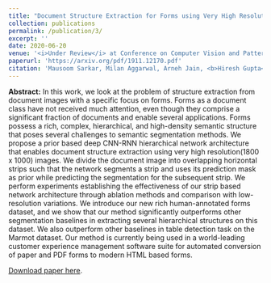 ```yaml
---
title: "Document Structure Extraction for Forms using Very High Resolution Semantic Segmentation"
collection: publications
permalink: /publication/3/
excerpt: ''
date: 2020-06-20
venue: '<i>Under Review</i> at Conference on Computer Vision and Pattern Recognition (CVPR 2020, Seattle)'
paperurl: 'https://arxiv.org/pdf/1911.12170.pdf'
citation: 'Mausoom Sarkar, Milan Aggarwal, Arneh Jain, <b>Hiresh Gupta</b>, Balaji Krishnamurthy'
---
```

<b>Abstract:</b> 
In this work, we look at the problem of structure extraction from document images with a specific focus on forms. Forms as a document class have not received much attention, even though they comprise a significant fraction of documents and enable several applications. Forms possess a rich, complex, hierarchical, and high-density semantic structure that poses several challenges to semantic segmentation methods. We propose a prior based deep CNN-RNN hierarchical network architecture that enables document structure extraction using very high resolution(1800 x 1000) images. We divide the document image into overlapping horizontal strips such that the network segments a strip and uses its prediction mask as prior while predicting the segmentation for the subsequent strip. We perform experiments establishing the effectiveness of our strip based network architecture through ablation methods and comparison with low-resolution variations. We introduce our new rich human-annotated forms dataset, and we show that our method significantly outperforms other segmentation baselines in extracting several hierarchical structures on this dataset. We also outperform other baselines in table detection task on the Marmot dataset. Our method is currently being used in a world-leading customer experience management software suite for automated conversion of paper and PDF forms to modern HTML based forms.

[Download paper here](https://arxiv.org/pdf/1911.12170.pdf).